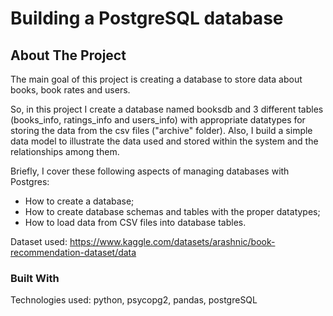 # Building a PostgreSQL database


<!-- ABOUT THE PROJECT -->
## About The Project

The main goal of this project is creating a database to store data about books, book rates and users. 

So, in this project I create a database named booksdb and 3 different tables (books_info, ratings_info and users_info) with appropriate datatypes for storing the data from the csv files ("archive" folder).
Also, I build a simple data model to illustrate the data used and stored within the system and the relationships among them.  

Briefly, I cover these following aspects of managing databases with Postgres:
* How to create a database;
* How to create database schemas and tables with the proper datatypes;
* How to load data from CSV files into database tables.

Dataset used: https://www.kaggle.com/datasets/arashnic/book-recommendation-dataset/data

### Built With

Technologies used: python, psycopg2, pandas, postgreSQL
